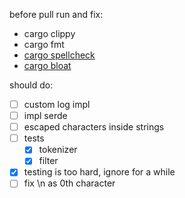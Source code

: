 before pull run and fix:
  - cargo clippy
  - cargo fmt
  - [cargo spellcheck](https://github.com/drahnr/cargo-spellcheck)
  - [cargo bloat](https://github.com/RazrFalcon/cargo-bloat)

should do:
  - [ ] custom log impl
  - [ ] impl serde
  - [ ] escaped characters inside strings
  - [ ] tests
    - [x] tokenizer
    - [x] filter
  - [x] testing is too hard, ignore for a while
  - [ ] fix \n as 0th character
